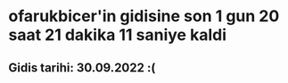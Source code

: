 # ofarukbicer'in gidisine son 1 gun 20 saat 21 dakika 11 saniye kaldi

## Gidis tarihi: 30.09.2022 :(